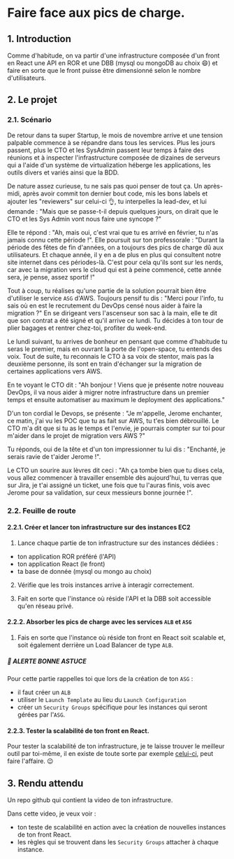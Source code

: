 # Faire face aux pics de charge.

## 1. Introduction
Comme d'habitude, on va partir d'une infrastructure composée d'un front en React une API en ROR et une DBB (mysql ou mongoDB au choix 😄)
et faire en sorte que le front puisse être dimensionné selon le nombre d'utilisateurs.

## 2. Le projet
### 2.1. Scénario
De retour dans ta super Startup, le mois de novembre arrive et une tension palpable commence à se répandre dans tous les services.
Plus les jours passent, plus le CTO et les SysAdmin passent leur temps à faire des réunions et à inspecter 
l'infrastructure composée de dizaines de serveurs qui a l'aide d'un système de virtualization héberge les applications, 
les outils divers et variés ainsi que la BDD.

De nature assez curieuse, tu ne sais pas quoi penser de tout ça. 
Un après-midi, après avoir commit ton dernier bout code, mis les bons labels et ajouter les "reviewers" sur celui-ci 👌, 
tu interpelles la lead-dev, et lui demande : 
"Mais que se passe-t-il depuis quelques jours, on dirait que le CTO et les Sys Admin vont nous faire une syncope ?"

Elle te répond : "Ah, mais oui, c'est vrai que tu es arrivé en février, tu n'as jamais connu cette période !".
Elle poursuit sur ton professorale : "Durant la période des fêtes de fin d'années, on a toujours des pics de charge dû aux utilisateurs. 
Et chaque année, il y en a de plus en plus qui consultent notre site internet dans ces périodes-là. 
C'est pour cela qu'ils sont sur les nerds, car avec la migration vers le cloud qui est à peine commencé, cette année sera, je pense, assez sportif !"

Tout à coup, tu réalises qu'une partie de la solution pourrait bien être d'utiliser le service `ASG` d'AWS.
Toujours pensif tu dis : "Merci pour l'info, tu sais où en est le recrutement du DevOps censé nous aider à faire la migration ?"
En se dirigeant vers l'ascenseur son sac à la main, elle te dit que son contrat a été signé et qu'il arrive ce lundi.
Tu décides à ton tour de plier bagages et rentrer chez-toi, profiter du week-end.

Le lundi suivant, tu arrives de bonheur en pensant que comme d'habitude tu seras le premier, 
mais en ouvrant la porte de l'open-space, tu entends des voix.
Tout de suite, tu reconnais le CTO à sa voix de stentor, 
mais pas la deuxième personne, ils sont en train d'échanger sur la migration de certaines applications vers AWS.

En te voyant le CTO dit : "Ah bonjour ! Viens que je présente notre nouveau DevOps, 
il va nous aider à migrer notre infrastructure dans un premier temps et ensuite automatiser au maximum le deployment des applications."

D'un ton cordial le Devops, se présente : "Je m'appelle, Jerome enchanter, ce matin, 
j'ai vu les POC que tu as fait sur AWS, tu t'es bien débrouillé. 
Le CTO m'a dit que si tu as le temps et l'envie, je pourrais compter sur toi pour m'aider dans le projet de migration vers AWS ?"

Tu réponds, oui de la tête et d'un ton impressionner tu lui dis : "Enchanté, je serais ravie de t'aider Jerome !".

Le CTO un sourire aux lèvres dit ceci : "Ah ça tombe bien que tu dises cela, 
vous allez commencer à travailler ensemble dès aujourd'hui, 
tu verras que sur Jira, je t'ai assigné un ticket, une fois que tu l'auras finis, vois avec Jerome pour sa validation, 
sur ceux messieurs bonne journée !".

### 2.2. Feuille de route
#### 2.2.1. Créer et lancer ton infrastructure sur des instances EC2
1. Lance chaque partie de ton infrastructure sur des instances dédiées :
- ton application ROR préféré (l'API)
- ton application React (le front)
- ta base de donnée (mysql ou mongo au choix)

2. Vérifie que les trois instances arrive à interagir correctement.

3. Fait en sorte que l'instance où réside l'API et la DBB soit accessible qu'en réseau privé.  

#### 2.2.2. Absorber les pics de charge avec les services `ALB` et `ASG`

1. Fais en sorte que l'instance où réside ton front en React soit scalable et, soit également derrière un Load Balancer de type `ALB`.

##### 🚀 ALERTE BONNE ASTUCE

Pour cette partie rappelles toi que lors de la création de ton `ASG` : 
  - il faut créer un `ALB`
  - utiliser le `Launch Template` au lieu du `Launch Configuration` 
  - créer un `Security Groups` spécifique pour les instances qui seront gérées par l'`ASG`. 

#### 2.2.3. Tester la scalabilité de ton front en React.
Pour tester la scalabilité de ton infrastructure, je te laisse trouver le meilleur outil par toi-même, 
il en existe de toute sorte par exemple [celui-ci](https://ourcodeworld.com/articles/read/957/how-to-run-a-stress-test-to-your-apache-server-in-ubuntu-18-04), peut faire l'affaire. 😉
  

## 3. Rendu attendu
Un repo github qui contient la video de ton infrastructure.

Dans cette video, je veux voir :
- ton teste de scalabilité en action avec la création de nouvelles instances de ton front React.
- les règles qui se trouvent dans les `Security Groups` attacher à chaque instance. 
